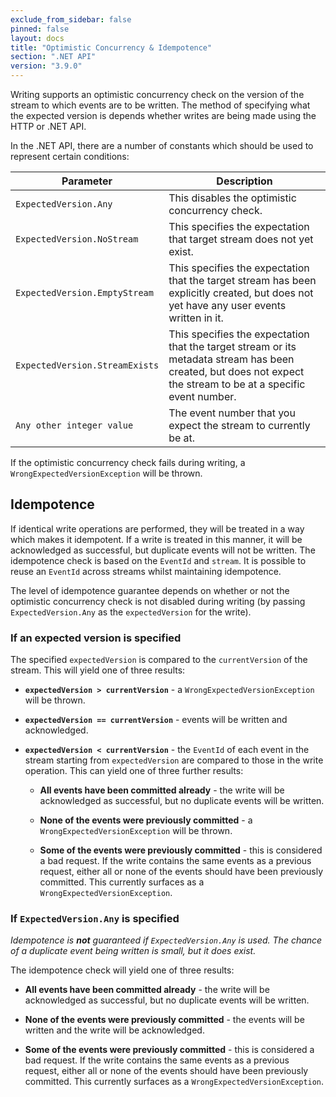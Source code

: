 ```yaml
---
exclude_from_sidebar: false
pinned: false
layout: docs
title: "Optimistic Concurrency & Idempotence"
section: ".NET API"
version: "3.9.0"
---
```


Writing supports an optimistic concurrency check on the version of the stream to which events are to be written. The method of specifying what the expected version is depends whether writes are being made using the HTTP or .NET API.

In the .NET API, there are a number of constants which should be used to represent certain conditions:

<table>
    <thead>
        <tr>
            <th>Parameter</th>
            <th>Description</th>
        </tr>
    </thead>
    <tbody>
        <tr>
            <td><code>ExpectedVersion.Any</code></td>
            <td>This disables the optimistic concurrency check.</td>
        </tr>
        <tr>
            <td><code>ExpectedVersion.NoStream</code></td>
            <td>This specifies the expectation that target stream does not yet exist.</td>
        </tr>
        <tr>
            <td><code>ExpectedVersion.EmptyStream</code></td>
            <td>This specifies the expectation that the target stream has been explicitly created, but does not yet have any user events written in it.</td>
        </tr>
        <tr>
            <td><code>ExpectedVersion.StreamExists</code></td>
            <td>This specifies the expectation that the target stream or its metadata stream has been created, but does not expect the stream to be at a specific event number.</td>
        </tr>
        <tr>
            <td><code>Any other integer value</code></td>
            <td>The event number that you expect the stream to currently be at.</td>
        </tr>
    </tbody>
</table>

If the optimistic concurrency check fails during writing, a `WrongExpectedVersionException` will be thrown.

## Idempotence

If identical write operations are performed, they will be treated in a way which makes it idempotent. If a write is treated in this manner, it will be acknowledged as successful, but duplicate events will not be written. The idempotence check is based on the `EventId` and `stream`. It is possible to reuse an `EventId` across streams whilst maintaining idempotence.

The level of idempotence guarantee depends on whether or not the optimistic concurrency check is not disabled during writing (by passing `ExpectedVersion.Any` as the `expectedVersion` for the write).

### If an expected version is specified

The specified `expectedVersion` is compared to the `currentVersion` of the stream. This will yield one of three results:

- **`expectedVersion > currentVersion`** - a `WrongExpectedVersionException` will be thrown.

- **`expectedVersion == currentVersion`** - events will be written and acknowledged.

- **`expectedVersion < currentVersion`** - the `EventId` of each event in the stream starting from `expectedVersion` are compared to those in the write operation. This can yield one of three further results:

	- **All events have been committed already** - the write will be acknowledged as successful, but no duplicate events will be written.
	 
	- **None of the events were previously committed** - a `WrongExpectedVersionException` will be thrown.
	
	- **Some of the events were previously committed** - this is considered a bad request. If the write contains the same events as a previous request, either all or none of the events should have been previously committed. This currently surfaces as a `WrongExpectedVersionException`.

### If `ExpectedVersion.Any` is specified

*Idempotence is __not__ guaranteed if `ExpectedVersion.Any` is used. The chance of a duplicate event being written is small, but it does exist.*

The idempotence check will yield one of three results:

- **All events have been committed already** - the write will be acknowledged as successful, but no duplicate events will be written.
 
- **None of the events were previously committed** - the events will be written and the write will be acknowledged.

- **Some of the events were previously committed** - this is considered a bad request. If the write contains the same events as a previous request, either all or none of the events should have been previously committed. This currently surfaces as a `WrongExpectedVersionException`.